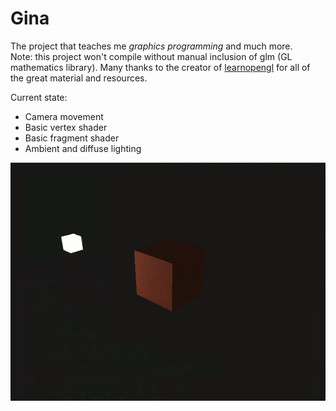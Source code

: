 # Gina

The project that teaches me *graphics programming* and much more.<br>
Note: this project won't compile without manual inclusion of glm (GL mathematics library). Many thanks to the creator of [learnopengl](www.learnopengl.com) for all of the great material and resources.

Current state:
 - Camera movement
 - Basic vertex shader
 - Basic fragment shader
 - Ambient and diffuse lighting

![](cube.gif)
